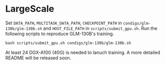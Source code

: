 # LargeScale 

Set `DATA_PATH`, `MULTITASK_DATA_PATH`, `CHECKPOINT_PATH` in `condigs/glm-130b/glm-130b.sh` and `HOST_FILE_PATH` in `scripts/submit_gpu.sh`. Run the following scripts to reproduce GLM-130B's  training.

```
bash scripts/submit_gpu.sh condigs/glm-130b/glm-130b.sh
```

At least 24 DGX-A100 (40G) is needed to lanuch training. A more detailed README will be released soon.
